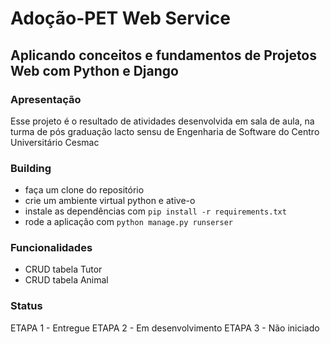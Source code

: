 # Adoção-PET Web Service
## Aplicando conceitos e fundamentos de Projetos Web com Python e Django

### Apresentação

Esse projeto é o resultado de atividades desenvolvida em sala de aula, na turma de pós graduação lacto sensu de Engenharia de Software do Centro Universitário Cesmac

### Building
- faça um clone do repositório
- crie um ambiente virtual python e ative-o
- instale as dependências com `pip install -r requirements.txt`
- rode a aplicação com `python manage.py runserser`

### Funcionalidades
- CRUD tabela Tutor
- CRUD tabela Animal

### Status

ETAPA 1 - Entregue
ETAPA 2 - Em desenvolvimento
ETAPA 3 - Não iniciado